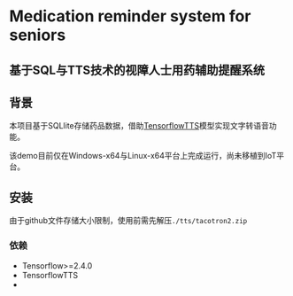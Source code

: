 # Medication reminder system for seniors

## 基于SQL与TTS技术的视障人士用药辅助提醒系统

## 背景

本项目基于SQLlite存储药品数据，借助[TensorflowTTS](https://github.com/TensorSpeech/TensorFlowTTS)模型实现文字转语音功能。

该demo目前仅在Windows-x64与Linux-x64平台上完成运行，尚未移植到IoT平台。

## 安装

由于github文件存储大小限制，使用前需先解压`./tts/tacotron2.zip`

### 依赖

- Tensorflow>=2.4.0
- TensorflowTTS
- 